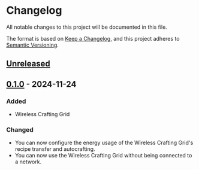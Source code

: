 # Changelog

All notable changes to this project will be documented in this file.

The format is based on [Keep a Changelog](https://keepachangelog.com/en/1.0.0/), and this project adheres
to [Semantic Versioning](https://semver.org/spec/v2.0.0.html).

## [Unreleased]

## [0.1.0] - 2024-11-24

### Added

-   Wireless Crafting Grid

### Changed

-   You can now configure the energy usage of the Wireless Crafting Grid's recipe transfer and autocrafting.
-   You can now use the Wireless Crafting Grid without being connected to a network.

[Unreleased]: https://github.com/refinedmods/refinedstorage-quartz-arsenal/compare/v0.1.0...HEAD

[0.1.0]: https://github.com/refinedmods/refinedstorage-quartz-arsenal/compare/17fbf2a72609f4774ee599f31110939f6de34f98...v0.1.0
